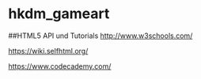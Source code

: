 # hkdm_gameart

##HTML5 API und Tutorials
http://www.w3schools.com/

https://wiki.selfhtml.org/

https://www.codecademy.com/

